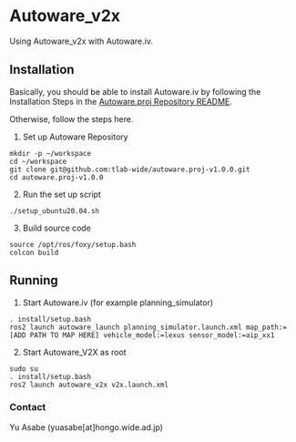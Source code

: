 # Autoware_v2x

Using Autoware_v2x with Autoware.iv.

## Installation

Basically, you should be able to install Autoware.iv by following the Installation Steps in the [Autoware.proj Repository README](https://github.com/tlab-wide/autoware.proj-v1.0.0).

Otherwise, follow the steps here.


1. Set up Autoware Repository
```
mkdir -p ~/workspace
cd ~/workspace
git clone git@github.com:tlab-wide/autoware.proj-v1.0.0.git
cd autoware.proj-v1.0.0
```

2. Run the set up script
```
./setup_ubuntu20.04.sh
```

3. Build source code
```
source /opt/ros/foxy/setup.bash
colcon build
```

## Running

1. Start Autoware.iv (for example planning_simulator)
```
. install/setup.bash
ros2 launch autoware_launch planning_simulator.launch.xml map_path:=[ADD PATH TO MAP HERE] vehicle_model:=lexus sensor_model:=aip_xx1
```

2. Start Autoware_V2X as root
```
sudo su
. install/setup.bash
ros2 launch autoware_v2x v2x.launch.xml
```

### Contact

Yu Asabe (yuasabe[at]hongo.wide.ad.jp)